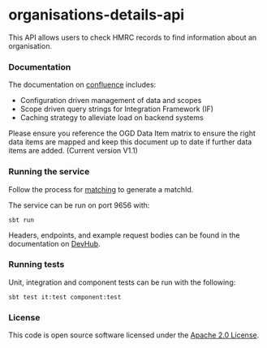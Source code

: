 
# organisations-details-api

This API allows users to check HMRC records to find information about an organisation.

### Documentation
The documentation on [confluence](https://confluence.tools.tax.service.gov.uk/display/MDS/Development+space) includes:
- Configuration driven management of data and scopes
- Scope driven query strings for Integration Framework (IF)
- Caching strategy to alleviate load on backend systems
 
Please ensure you reference the OGD Data Item matrix to ensure the right data items are mapped and keep this document up to date if further data items are added.
(Current version V1.1)

### Running the service

Follow the process for [matching](https://github.com/hmrc/organisations-matching-api) to generate a matchId.

The service can be run on port 9656 with:

    sbt run

Headers, endpoints, and example request bodies can be found in the documentation on [DevHub](https://developer.qa.tax.service.gov.uk/api-documentation/docs/api/service/organisations-details-api/1.0).

### Running tests

Unit, integration and component tests can be run with the following:

    sbt test it:test component:test

### License

This code is open source software licensed under the [Apache 2.0 License]("http://www.apache.org/licenses/LICENSE-2.0.html").
